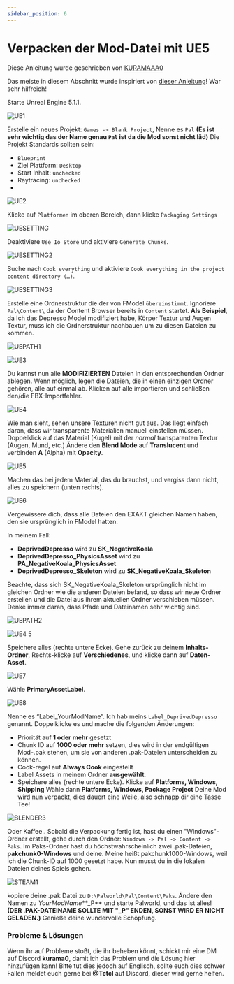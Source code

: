 ```yaml
---
sidebar_position: 6
---
```


# Verpacken der Mod-Datei mit UE5

Diese Anleitung wurde geschrieben von [KURAMAAA0](https://github.com/KURAMAAA0/PalModding)


Das meiste in diesem Abschnitt wurde inspiriert von [dieser Anleitung](https://www.abbiedoobie.com/2023/10/13/modding-robocop-rogue-city-and-other-ue-5-games/)! War sehr hilfreich!

Starte Unreal Engine 5.1.1.

![UE1](https://github.com/KURAMAAA0/PalModding/assets/58988462/ca1c0f4c-3d4d-4559-aded-fa5cd8c20c25)

Erstelle ein neues Projekt: `Games -> Blank Project`, Nenne es `Pal` **(Es ist sehr wichtig das der Name genau `Pal` ist da die Mod sonst nicht läd)**
Die Projekt Standards sollten sein:
- `Blueprint`
- Ziel Plattform: `Desktop`
- Start Inhalt: `unchecked`
- Raytracing: `unchecked`
-
![UE2](https://github.com/KURAMAAA0/PalModding/assets/58988462/0782bbbe-9b49-4597-b530-9805e1f14561)

Klicke auf `Platformen` im oberen Bereich, dann klicke `Packaging Settings`

![UESETTING](https://github.com/KURAMAAA0/PalModding/assets/58988462/5c65653c-c1de-4f95-9e40-e08622395890)

Deaktiviere `Use Io Store` und aktiviere `Generate Chunks`.

![UESETTING2](https://github.com/KURAMAAA0/PalModding/assets/58988462/41cfcb81-5046-4388-bf5d-7fa8253f8f38)

Suche nach `Cook everything` und aktiviere `Cook everything in the project content directory (…)`.

![UESETTING3](https://github.com/KURAMAAA0/PalModding/assets/58988462/2967a6ba-031e-4464-b245-b67ac9f140a8)

Erstelle eine Ordnerstruktur die der von FModel `übereinstimmt`. Ignoriere `Pal\Content\` da der Content Browser bereits in `Content` startet.
**Als Beispiel**, da Ich das Depresso Model modifiziert habe, Körper Textur und Augen Textur, muss ich die Ordnerstruktur nachbauen um zu diesen Dateien zu kommen.

![UEPATH1](https://github.com/KURAMAAA0/PalModding/assets/58988462/e86dc337-3c7d-4918-8646-448bbd962089)

![UE3](https://github.com/KURAMAAA0/PalModding/assets/58988462/f737c24f-8954-411d-a51f-5545d5ec050c)

Du kannst nun alle **MODIFIZIERTEN** Dateien in den entsprechenden Ordner ablegen. Wenn möglich, legen die Dateien, die in einen einzigen Ordner gehören, alle auf einmal ab. Klicken auf alle importieren und schließen den/die FBX-Importfehler.

![UE4](https://github.com/KURAMAAA0/PalModding/assets/58988462/bbbee6b6-fb03-4676-921c-4fecfde55c0b)

Wie man sieht, sehen unsere Texturen nicht gut aus. Das liegt einfach daran, dass wir transparente Materialien manuell einstellen müssen.
Doppelklick auf das Material (Kugel) mit der *normal* transparenten Textur (Augen, Mund, etc.)
Ändere den **Blend Mode** auf **Translucent** und verbinden **A** (Alpha) mit **Opacity**.

![UE5](https://github.com/KURAMAAA0/PalModding/assets/58988462/ec1e61ba-f8b8-4bd5-8b22-0588f51a4935)

Machen das bei jedem Material, das du brauchst, und vergiss dann nicht, alles zu speichern (unten rechts).

![UE6](https://github.com/KURAMAAA0/PalModding/assets/58988462/85905fae-a8f9-4dda-bac6-7ee05b3c1011)

Vergewissere dich, dass alle Dateien den EXAKT gleichen Namen haben, den sie ursprünglich in FModel hatten.

In meinem Fall:
- **DeprivedDepresso** wird zu **SK_NegativeKoala**
- **DeprivedDepresso_PhysicsAsset** wird zu **PA_NegativeKoala_PhysicsAsset**
- **DeprivedDepresso_Skeleton** wird zu **SK_NegativeKoala_Skeleton**


Beachte, dass sich SK_NegativeKoala_Skeleton ursprünglich nicht im gleichen Ordner wie die anderen Dateien befand, so dass wir neue Ordner erstellen und die Datei aus ihrem aktuellen Ordner verschieben müssen.
Denke immer daran, dass Pfade und Dateinamen sehr wichtig sind.

![UEPATH2](https://github.com/KURAMAAA0/PalModding/assets/58988462/817dda65-6094-4bf3-9ff6-cec499f17592)

![UE4 5](https://github.com/KURAMAAA0/PalModding/assets/58988462/2f0cfbef-06c0-4c18-b57b-d5f4d9dc899c)

Speichere alles (rechte untere Ecke).
Gehe zurück zu deinem **Inhalts-Ordner**, Rechts-klicke auf **Verschiedenes**, und klicke dann auf **Daten-Asset**.

![UE7](https://github.com/KURAMAAA0/PalModding/assets/58988462/a75cf69e-50d5-480b-b695-2fefde989276)

Wähle **PrimaryAssetLabel**.

![UE8](https://github.com/KURAMAAA0/PalModding/assets/58988462/ea81eeb5-4a13-407e-be31-9d01c842ae9f)

Nenne es “Label_YourModName”. Ich hab meins `Label_DeprivedDepresso` genannt.
Doppelklicke es und mache die folgenden Änderungen:
- Priorität auf **1 oder mehr** gesetzt
- Chunk ID auf **1000 oder mehr** setzen, dies wird in der endgültigen Mod-.pak stehen, um sie von anderen .pak-Dateien unterscheiden zu können.
- Cook-regel auf **Always Cook** eingestellt
- Label Assets in meinem Ordner **ausgewählt**. 
- Speichere alles (rechte untere Ecke).
Klicke auf **Platforms, Windows, Shipping**
Wähle dann **Platforms, Windows, Package Project**
Deine Mod wird nun verpackt, dies dauert eine Weile, also schnapp dir eine Tasse Tee!

![BLENDER3](https://github.com/KURAMAAA0/PalModding/assets/58988462/4be2947c-6056-4f43-9d9e-3c30fe1928b2)

Oder Kaffee..
Sobald die Verpackung fertig ist, hast du einen "Windows"-Ordner erstellt, gehe durch den Ordner: `Windows -> Pal -> Content -> Paks`.
Im Paks-Ordner hast du höchstwahrscheinlich zwei .pak-Dateien, **pakchunk0-Windows** und deine.
Meine heißt pakchunk1000-Windows, weil ich die Chunk-ID auf 1000 gesetzt habe.
Nun musst du in die lokalen Dateien deines Spiels gehen.

![STEAM1](https://github.com/KURAMAAA0/PalModding/assets/58988462/c8563873-11e1-4376-a6da-09df5fdd2c0e)

kopiere deine .pak Datei zu `D:\Palworld\Pal\Content\Paks`.
Ändere den Namen zu *YourModName***_P** und starte Palworld, und das ist alles!
**(DER .PAK-DATEINAME SOLLTE MIT "_P" ENDEN, SONST WIRD ER NICHT GELADEN.)**
Genieße deine wundervolle Schöpfung.


### Probleme & Lösungen
Wenn ihr auf Probleme stoßt, die ihr beheben könnt, schickt mir eine DM auf Discord **kurama0**, damit ich das Problem und die Lösung hier hinzufügen kann!
Bitte tut dies jedoch auf Englisch, sollte euch dies schwer Fallen meldet euch gerne bei **@Tctcl** auf Discord, dieser wird gerne helfen.
